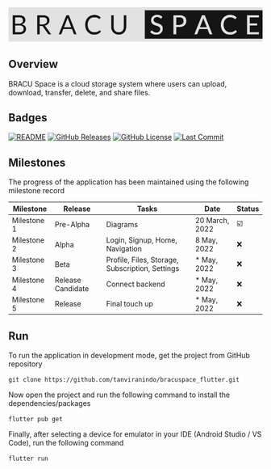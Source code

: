![DEMO View](assets/images/logo.jpeg?raw=true "DEMO View")

## Overview

BRACU Space is a cloud storage system where users can upload, download, transfer, delete, and share
files.

## Badges

[![README](https://img.shields.io/badge/Help-Doc-lightgrey)](README.md)
[![GitHub Releases](https://img.shields.io/github/release-date-pre/tanviranindo/bracuspace_flutter)](https://github.com/tanviranindo/bracuspace_flutter/releases)
[![GitHub License](https://img.shields.io/github/license/tanviranindo/bracuspace_flutter.svg)](https://github.com/tanviranindo/bracuspace_flutter/blob/master/LICENSE.md)
[![Last Commit](https://img.shields.io/github/last-commit/tanviranindo/bracuspace_flutter/master)](https://github.com/tanviranindo/bracuspace_flutter/commits/master)

## Milestones

The progress of the application has been maintained using the following milestone record

| Milestone   | Release           | Tasks                                           | Date           | Status |
|-------------|-------------------|-------------------------------------------------|----------------|--------|
| Milestone 1 | Pre-Alpha         | Diagrams                                        | 20 March, 2022 | ☑️     |
| Milestone 2 | Alpha             | Login, Signup, Home, Navigation                 | 8 May, 2022    | ❌      |
| Milestone 3 | Beta              | Profile, Files, Storage, Subscription, Settings | * May, 2022    | ❌      |
| Milestone 4 | Release Candidate | Connect backend                                 | * May, 2022    | ❌      |
| Milestone 5 | Release           | Final touch up                                  | * May, 2022    | ❌      |

## Run

To run the application in development mode, get the project from GitHub repository

```shell
git clone https://github.com/tanviranindo/bracuspace_flutter.git
```

Now open the project and run the following command to install the dependencies/packages

```shell
flutter pub get
```

Finally, after selecting a device for emulator in your IDE (Android Studio / VS Code), run the following command

```sh
flutter run
```
